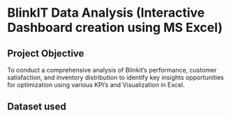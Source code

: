 # BlinkIT Data Analysis (Interactive Dashboard creation using MS Excel)
## Project Objective 
To conduct a comprehensive analysis of Blinkit’s performance, customer satisfaction, and inventory distribution to identify key insights opportunities for optimization using various KPI’s and Visualization in Excel.
## Dataset used
